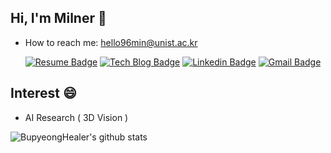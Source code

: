 ## Hi, I'm Milner 👋
<!--
**BupyeongHealer/BupyeongHealer** is a ✨ _special_ ✨ repository because its `README.md` (this file) appears on your GitHub profile.

Here are some ideas to get you started:

- 🔭 I’m currently working on ...
- 🌱 I’m currently learning ...
- 👯 I’m looking to collaborate on ...
- 🤔 I’m looking for help with ...
- 💬 Ask me about ...
- 📫 How to reach me: ...
- 😄 Pronouns: ...
- ⚡ Fun fact: ...

![alt 2번이미지](/img-profile.png)  
-->



<!--
- I’m currently working as a research intern at the Future Mobility Research Center.
- I'm currently developing a Human Machine Interface for Self-Driving Car.
-->
- How to reach me: hello96min@unist.ac.kr

  [![Resume Badge](https://img.shields.io/badge/-About%20Me-blueviolet?&link=https://BupyeongHealer.github.io)](https://BupyeongHealer.github.io/)
[![Tech Blog Badge](http://img.shields.io/badge/-Tech%20blog-black?style=flat-square&logo=github&link=https://hello-francis.tistory.com/)](https://hello-francis.tistory.com/)
[![Linkedin Badge](https://img.shields.io/badge/-LinkedIn-blue?style=flat-square&logo=Linkedin&logoColor=white&link=https://www.linkedin.com/in/minseok-kim-010756146/)](https://www.linkedin.com/in/minseok-kim-010756146/)
[![Gmail Badge](https://img.shields.io/badge/Gmail-d14836?style=flat-square&logo=Gmail&logoColor=white&link=mailto:hello.min1996@gmail.com)](mailto:hello.min1996@gmail.com)

## Interest 😄
- AI Research ( 3D Vision )

![BupyeongHealer's github stats](https://github-readme-stats.vercel.app/api?username=BupyeongHealer&show_icons=true)
